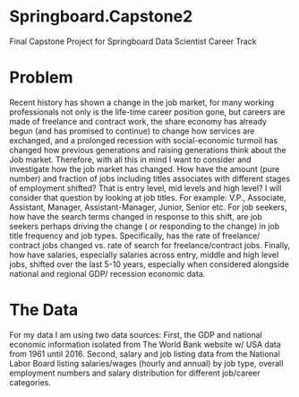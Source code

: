 # Springboard.Capstone2
Final Capstone Project for Springboard Data Scientist Career Track

# Problem
Recent history has shown a change in the job market, for many working professionals not only is the life-time career position gone, but careers are made of freelance and contract work, the share economy has already begun (and has promised to continue) to change how services are exchanged, and a prolonged recession with social-economic turmoil has changed how previous generations and raising generations think about the Job market. Therefore, with all this in mind I want to consider and investigate how the job market has changed. 
How have the amount (pure number) and fraction of jobs including titles associates with different stages of employment shifted? That is entry level, mid levels and high level? I will consider that question by looking at job titles. For example:  V.P., Associate, Assistant, Manager, Assistant-Manager, Junior, Senior etc. 
For job seekers, how have the search terms changed in response to this shift, are job seekers perhaps driving the change ( or responding to the change) in job title frequency and job types. Specifically, has the rate of freelance/ contract jobs changed vs. rate of search for freelance/contract jobs.
Finally, how have salaries, especially salaries across entry, middle and high level jobs, shifted over the last 5-10 years, especially when considered alongside national and regional GDP/ recession economic data. 

# The Data
For my data I am using two data sources: 
First, the GDP and national economic information isolated from The World Bank website w/ USA data from 1961 until 2016.
Second, salary and job listing data from the National Labor Board listing salaries/wages (hourly and annual) by job type, overall employment numbers and salary distribution for different job/career categories.

  


